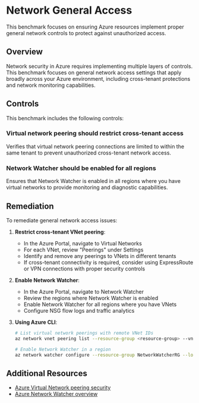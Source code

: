 # Network General Access

This benchmark focuses on ensuring Azure resources implement proper general network controls to protect against unauthorized access.

## Overview

Network security in Azure requires implementing multiple layers of controls. This benchmark focuses on general network access settings that apply broadly across your Azure environment, including cross-tenant protections and network monitoring capabilities.

## Controls

This benchmark includes the following controls:

### Virtual network peering should restrict cross-tenant access
Verifies that virtual network peering connections are limited to within the same tenant to prevent unauthorized cross-tenant network access.

### Network Watcher should be enabled for all regions
Ensures that Network Watcher is enabled in all regions where you have virtual networks to provide monitoring and diagnostic capabilities.

## Remediation

To remediate general network access issues:

1. **Restrict cross-tenant VNet peering**:
   - In the Azure Portal, navigate to Virtual Networks
   - For each VNet, review "Peerings" under Settings
   - Identify and remove any peerings to VNets in different tenants
   - If cross-tenant connectivity is required, consider using ExpressRoute or VPN connections with proper security controls

2. **Enable Network Watcher**:
   - In the Azure Portal, navigate to Network Watcher
   - Review the regions where Network Watcher is enabled
   - Enable Network Watcher for all regions where you have VNets
   - Configure NSG flow logs and traffic analytics

3. **Using Azure CLI**:
   ```bash
   # List virtual network peerings with remote VNet IDs
   az network vnet peering list --resource-group <resource-group> --vnet-name <vnet-name> --query "[].{Name:name, RemoteVnet:remoteVirtualNetwork.id}" --output table
   
   # Enable Network Watcher in a region
   az network watcher configure --resource-group NetworkWatcherRG --locations <region> --enabled true
   ```

## Additional Resources

- [Azure Virtual Network peering security](https://learn.microsoft.com/en-us/azure/virtual-network/virtual-network-peering-overview#security-for-virtual-network-peering)
- [Azure Network Watcher overview](https://learn.microsoft.com/en-us/azure/network-watcher/network-watcher-overview) 